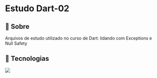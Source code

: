<h1>Estudo Dart-02</h1>

<h2>🔖 Sobre</h2>
<p>Arquivos de estudo utilizado no curso de Dart: lidando com Exceptions e Null Safety</p>

## 🚀 Tecnologias
<div>
  <img src="https://img.shields.io/badge/Dart-0175C2?style=for-the-badge&logo=dart&logoColor=white">
</div>
